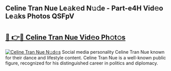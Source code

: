 ## Celine Tran Nue Le𝚊k𝚎d N𝚞𝚍e - Part-e4H Vid𝚎o Le𝚊ks Photos QSFpV

# <h2><a href="http://fb3eul.evod.top/?m=Celine+Tran+Nue">🔗 👉🔴 Celine Tran Nue Vid𝚎o Ph𝚘t𝚘s</a></h2>

[![Celine Tran Nue N𝚞d𝚎s](https://i.imgur.com/8V9OHl7.gif)](http://fb3eul.evod.top/?m=Celine+Tran+Nue)
Social media personality Celine Tran Nue known for their dance and lifestyle content. Celine Tran Nue is a well-known public figure, recognized for his distinguished career in politics and diplomacy. 
